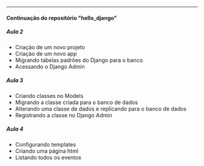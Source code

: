 ______________________________________________________________________
#### Continuação do repositório "hello_django"

##### Aula 2

- Criação de um novo projeto
- Criação de um novo app
- Migrando tabelas padrões do Django para o banco
- Acessando o Django Admin

##### Aula 3

- Criando classes no Models
- Migrando a classe criada para o banco de dados
- Alterando uma classe de dados e replicando para o banco de dados
- Registrando a classe no Django Admin

##### Aula 4

- Configurando templates
- Criando uma página html
- Listando todos os eventos
